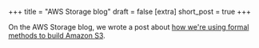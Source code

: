 +++
title = "AWS Storage blog"
draft = false
[extra]
short_post = true
+++

On the AWS Storage blog, we wrote a post about [how we're using formal methods to build Amazon S3][post].

[post]: https://aws.amazon.com/blogs/storage/how-automated-reasoning-helps-us-innovate-at-s3-scale/